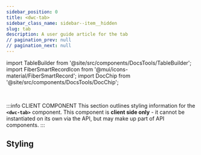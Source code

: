 ```yaml
---
sidebar_position: 0
title: <dwc-tab>
sidebar_class_name: sidebar--item__hidden
slug: tab
description: A user guide article for the tab
// pagination_prev: null
// pagination_next: null
---
```


import TableBuilder from '@site/src/components/DocsTools/TableBuilder';
import FiberSmartRecordIcon from '@mui/icons-material/FiberSmartRecord';
import DocChip from '@site/src/components/DocsTools/DocChip';

<DocChip chip='shadow' />

<br />

:::info CLIENT COMPONENT
This section outlines styling information for the **`<dwc-tab>`** component. This component is **client side only** - it cannot be instantiated on its own via the API, but may make up part of API components.
:::

## Styling

<TableBuilder name="dwc-tab" clientComponent />

